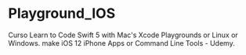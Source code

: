 # Playground_IOS
Curso Learn to Code Swift 5 with Mac's Xcode Playgrounds or Linux or Windows. make iOS 12 iPhone Apps or Command Line Tools - Udemy.
